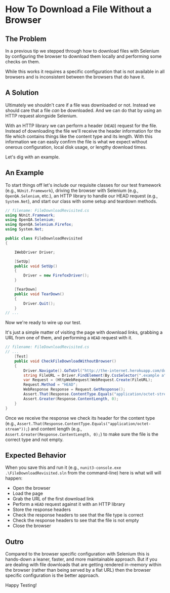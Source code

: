 # How To Download a File Without a Browser

## The Problem

In a previous tip we stepped through how to download files with Selenium by configuring the browser to download them locally and performing some checks on them.

While this works it requires a specific configuration that is not available in all browsers and is inconsistent between the browsers that do have it.

## A Solution

Ultimately we shouldn't care if a file was downloaded or not. Instead we should care that a file _can_ be downloaded. And we can do that by using an HTTP request alongside Selenium.

With an HTTP library we can perform a header (`HEAD`) request for the file. Instead of downloading the file we'll receive the header information for the file which contains things like the content type and its length. With this information we can easily confirm the file is what we expect without onerous configuration, local disk usage, or lengthy download times.

Let's dig with an example.

## An Example

To start things off let's include our requisite classes for our test framework (e.g., `NUnit.Framework`), driving the browser with Selenium (e.g., `OpenQA.Selenium`, etc.), an HTTP library to handle our HEAD request (e.g., `System.Net`), and start our class with some setup and teardown methods.

```csharp
// filename: FileDownloadRevisited.cs 
using NUnit.Framework;
using OpenQA.Selenium;
using OpenQA.Selenium.Firefox;
using System.Net;

public class FileDownloadRevisited
{

    IWebDriver Driver;

    [SetUp]
    public void SetUp()
    {
        Driver = new FirefoxDriver();
    }

    [TearDown]
    public void TearDown()
    {
        Driver.Quit();
    }
// ...
```

Now we're ready to wire up our test.

It's just a simple matter of visiting the page with download links, grabbing a URL from one of them, and performing a `HEAD` request with it.

```csharp
// filename: FileDownloadRevisited.cs
// ...
    [Test]
    public void CheckFileDownloadWithoutBrowser()
    {
        Driver.Navigate().GoToUrl("http://the-internet.herokuapp.com/download");
        string FileURL = Driver.FindElement(By.CssSelector(".example a")).GetAttribute("href");
        var Request = (HttpWebRequest)WebRequest.Create(FileURL);
        Request.Method = "HEAD";
        WebResponse Response = Request.GetResponse();
        Assert.That(Response.ContentType.Equals("application/octet-stream"));
        Assert.Greater(Response.ContentLength, 0);
    }
}
```

Once we receive the response we check its header for the content type (e.g., `Assert.That(Response.ContentType.Equals("application/octet-stream"));`) and content length (e.g., `Assert.Greater(Response.ContentLength, 0);`) to make sure the file is the correct type and not empty.

## Expected Behavior

When you save this and run it (e.g., `nunit3-console.exe .\FileDownloadRevisited.sln` from the command-line) here is what will will happen:

+ Open the browser
+ Load the page
+ Grab the URL of the first download link
+ Perform a `HEAD` request against it with an HTTP library
+ Store the response headers
+ Check the response headers to see that the file type is correct
+ Check the response headers to see that the file is not empty
+ Close the browser

## Outro

Compared to the browser specific configuration with Selenium this is hands-down a leaner, faster, and more maintainable approach. But if you are dealing with file downloads that are getting rendered in-memory within the browser (rather than being served by a flat URL) then the browser specific configuration is the better approach.

Happy Testing!

